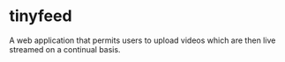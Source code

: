 # tinyfeed

A web application that permits users to upload videos which are then live streamed on a continual basis.
